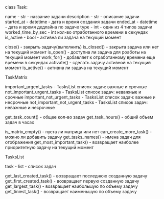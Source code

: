 
class Task:

name - str - название задачи
description - str - описание задачи
started_at - datetime - дата и время создания задачи
ended_at - datetime - дата и время дедлайна по задаче
type - int - один из 4 типов задачи
worked_time_by_sec - int кол-во отработанного времени в секундах
is_active - bool - активна ли задача на текущий момент

close() - закрыть задачу(выполнить)
is_closed() - закрыта задача или нет на текущий момент
is_open() - доступна ли задача для роаботы на текущий момент
work_for() - добавляет к отработанному времени еще времени в секундах
activate() - сделать задачу активной на текущий момент
is_active() - активна ли задача на текущий момент

TaskMatrix

important_urgent_tasks - TasksList список задач: важные и срочные
not_important_urgent_tasks - TasksList список задач: неважные и срочные
important_not_urgent_tasks - TasksList список задач: важные и несрочные
not_important_not_urgent_tasks - TasksList список задач: неважные и несрочные

get_task_count() - общее кол-во задач
get_task_hours() - общий объем задач в часах


is_matrix_empty() - пуста ли матрица или нет
can_create_more_task() - можно ли добавить задачу
get_tasks_names() - имена задач для отображения
get_most_important_task() - возвращает наиболее приоритетную задачу на текущий момент


TasksList

task - list - список задач

get_last_created_task() - возвращает последнюю созданную задачу
get_first_created_task() - возвращает первую созданную задачу
get_largest_task() - возвращает наибольшую по объему задачу
get_tiniest_task() - возвращает наименьшую по объему задачу
